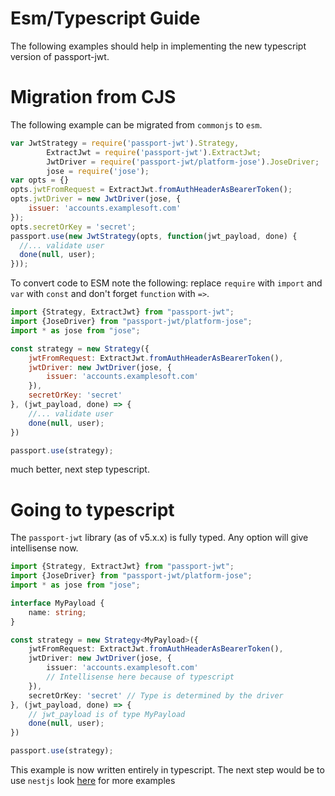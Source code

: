 # Esm/Typescript Guide

The following examples should help in implementing the new typescript version of
passport-jwt.

# Migration from CJS
The following example can be migrated from `commonjs` to `esm`.
```javascript
var JwtStrategy = require('passport-jwt').Strategy,
        ExtractJwt = require('passport-jwt').ExtractJwt;
        JwtDriver = require('passport-jwt/platform-jose').JoseDriver;
        jose = require('jose');
var opts = {}
opts.jwtFromRequest = ExtractJwt.fromAuthHeaderAsBearerToken();
opts.jwtDriver = new JwtDriver(jose, {
    issuer: 'accounts.examplesoft.com'
});
opts.secretOrKey = 'secret';
passport.use(new JwtStrategy(opts, function(jwt_payload, done) {
  //... validate user
  done(null, user);
}));
```
To convert code to ESM note the following: replace `require` with `import` and `var` with `const` and don't forget `function` with `=>`.
```js
import {Strategy, ExtractJwt} from "passport-jwt";
import {JoseDriver} from "passport-jwt/platform-jose";
import * as jose from "jose";

const strategy = new Strategy({
    jwtFromRequest: ExtractJwt.fromAuthHeaderAsBearerToken(),
    jwtDriver: new JwtDriver(jose, {
        issuer: 'accounts.examplesoft.com'
    }),
    secretOrKey: 'secret'
}, (jwt_payload, done) => {
    //... validate user
    done(null, user);
})

passport.use(strategy);
```
much better, next step typescript.
# Going to typescript
The `passport-jwt` library (as of v5.x.x) is fully typed. Any option will give intellisense now.
```typescript
import {Strategy, ExtractJwt} from "passport-jwt";
import {JoseDriver} from "passport-jwt/platform-jose";
import * as jose from "jose";

interface MyPayload {
    name: string;
}

const strategy = new Strategy<MyPayload>({
    jwtFromRequest: ExtractJwt.fromAuthHeaderAsBearerToken(),
    jwtDriver: new JwtDriver(jose, {
        issuer: 'accounts.examplesoft.com'
        // Intellisense here because of typescript
    }),
    secretOrKey: 'secret' // Type is determined by the driver
}, (jwt_payload, done) => {
    // jwt_payload is of type MyPayload
    done(null, user);
})

passport.use(strategy);
```
This example is now written entirely in typescript. The next step would be to use `nestjs` look [here](nestjs.md) for more examples
